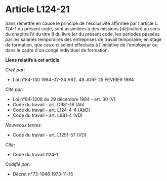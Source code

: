 # Article L124-21

Sans remettre en cause le principe de l'exclusivité affirmée par l'article L. 124-1 du présent code, sont assimilées à des
missions [*définition*] au sens du chapitre IV du titre II du livre Ier du présent code, les périodes passées par les
salariés temporaires des entreprises de travail temporaire, en stage de formation, que ceux-ci soient effectués à
l'initiative de l'employeur ou dans le cadre d'un congé individuel de formation.

**Liens relatifs à cet article**

_Créé par_:

  - Loi n°84-130 1984-02-24 ART. 49 JORF 25 FEVRIER 1984

_Cité par_:

  - Loi n°84-1208 du 29 décembre 1984 - art. 30 (V)
  - Code du travail - art. D981-18 (Ab)
  - Code du travail - art. L124-4-4 (AbD)
  - Code du travail - art. L981-4 (VD)

_Nouveaux textes_:

  - Code du travail - art. L1251-57 (VD)

_Cite_:

  - Code du travail l124-1

_Codifié par_:

  - Décret n°73-1046 1973-11-15
